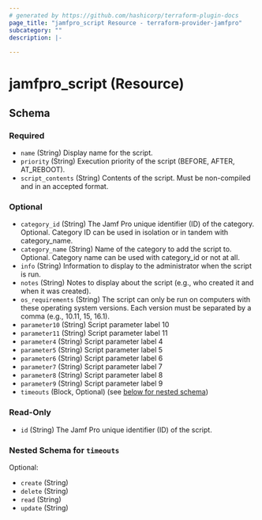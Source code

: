 ```yaml
---
# generated by https://github.com/hashicorp/terraform-plugin-docs
page_title: "jamfpro_script Resource - terraform-provider-jamfpro"
subcategory: ""
description: |-
  
---
```


# jamfpro_script (Resource)





<!-- schema generated by tfplugindocs -->
## Schema

### Required

- `name` (String) Display name for the script.
- `priority` (String) Execution priority of the script (BEFORE, AFTER, AT_REBOOT).
- `script_contents` (String) Contents of the script. Must be non-compiled and in an accepted format.

### Optional

- `category_id` (String) The Jamf Pro unique identifier (ID) of the category. Optional. Category ID can be used in isolation or in tandem with category_name.
- `category_name` (String) Name of the category to add the script to. Optional. Category name can be used with category_id or not at all.
- `info` (String) Information to display to the administrator when the script is run.
- `notes` (String) Notes to display about the script (e.g., who created it and when it was created).
- `os_requirements` (String) The script can only be run on computers with these operating system versions. Each version must be separated by a comma (e.g., 10.11, 15, 16.1).
- `parameter10` (String) Script parameter label 10
- `parameter11` (String) Script parameter label 11
- `parameter4` (String) Script parameter label 4
- `parameter5` (String) Script parameter label 5
- `parameter6` (String) Script parameter label 6
- `parameter7` (String) Script parameter label 7
- `parameter8` (String) Script parameter label 8
- `parameter9` (String) Script parameter label 9
- `timeouts` (Block, Optional) (see [below for nested schema](#nestedblock--timeouts))

### Read-Only

- `id` (String) The Jamf Pro unique identifier (ID) of the script.

<a id="nestedblock--timeouts"></a>
### Nested Schema for `timeouts`

Optional:

- `create` (String)
- `delete` (String)
- `read` (String)
- `update` (String)
